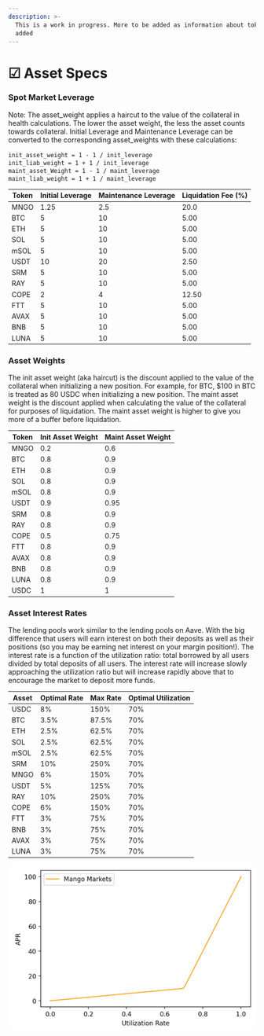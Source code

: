 ```yaml
---
description: >-
  This is a work in progress. More to be added as information about tokens is
  added
---
```


# ☑ Asset Specs

### Spot Market Leverage

Note: The asset\_weight applies a haircut to the value of the collateral in health calculations. The lower the asset weight, the less the asset counts towards collateral. Initial Leverage and Maintenance Leverage can be converted to the corresponding asset\_weights with these calculations:

```
init_asset_weight = 1 - 1 / init_leverage
init_liab_weight = 1 + 1 / init_leverage
maint_asset_Weight = 1 - 1 / maint_leverage
maint_liab_weight = 1 + 1 / maint_leverage
```

| Token | Initial Leverage | Maintenance Leverage | Liquidation Fee (%) |
| ----- | ---------------- | -------------------- | ------------------- |
| MNGO  | 1.25             | 2.5                  | 20.0                |
| BTC   | 5                | 10                   | 5.00                |
| ETH   | 5                | 10                   | 5.00                |
| SOL   | 5                | 10                   | 5.00                |
| mSOL  | 5                | 10                   | 5.00                |
| USDT  | 10               | 20                   | 2.50                |
| SRM   | 5                | 10                   | 5.00                |
| RAY   | 5                | 10                   | 5.00                |
| COPE  | 2                | 4                    | 12.50               |
| FTT   | 5                | 10                   | 5.00                |
| AVAX  | 5                | 10                   | 5.00                |
| BNB   | 5                | 10                   | 5.00                |
| LUNA  | 5                | 10                   | 5.00                |

### Asset Weights

The init asset weight (aka haircut) is the discount applied to the value of the collateral when initializing a new position. For example, for BTC, $100 in BTC is treated as 80 USDC when initializing a new position. The maint asset weight is the discount applied when calculating the value of the collateral for purposes of liquidation. The maint asset weight is higher to give you more of a buffer before liquidation.

| Token | Init Asset Weight | Maint Asset Weight |
| ----- | ----------------- | ------------------ |
| MNGO  | 0.2               | 0.6                |
| BTC   | 0.8               | 0.9                |
| ETH   | 0.8               | 0.9                |
| SOL   | 0.8               | 0.9                |
| mSOL  | 0.8               | 0.9                |
| USDT  | 0.9               | 0.95               |
| SRM   | 0.8               | 0.9                |
| RAY   | 0.8               | 0.9                |
| COPE  | 0.5               | 0.75               |
| FTT   | 0.8               | 0.9                |
| AVAX  | 0.8               | 0.9                |
| BNB   | 0.8               | 0.9                |
| LUNA  | 0.8               | 0.9                |
| USDC  | 1                 | 1                  |

### Asset Interest Rates

The lending pools work similar to the lending pools on Aave. With the big difference that users will earn interest on both their deposits as well as their positions (so you may be earning net interest on your margin position!). The interest rate is a function of the utilization ratio: total borrowed by all users divided by total deposits of all users. The interest rate will increase slowly approaching the utilization ratio but will increase rapidly above that to encourage the market to deposit more funds.

| Asset | Optimal Rate | Max Rate | Optimal Utilization |
| ----- | ------------ | -------- | ------------------- |
| USDC  | 8%           | 150%     | 70%                 |
| BTC   | 3.5%         | 87.5%    | 70%                 |
| ETH   | 2.5%         | 62.5%    | 70%                 |
| SOL   | 2.5%         | 62.5%    | 70%                 |
| mSOL  | 2.5%         | 62.5%    | 70%                 |
| SRM   | 10%          | 250%     | 70%                 |
| MNGO  | 6%           | 150%     | 70%                 |
| USDT  | 5%           | 125%     | 70%                 |
| RAY   | 10%          | 250%     | 70%                 |
| COPE  | 6%           | 150%     | 70%                 |
| FTT   | 3%           | 75%      | 70%                 |
| BNB   | 3%           | 75%      | 70%                 |
| AVAX  | 3%           | 75%      | 70%                 |
| LUNA  | 3%           | 75%      | 70%                 |

![Utilization rate can vary by asset.](../.gitbook/assets/untitled.png)
